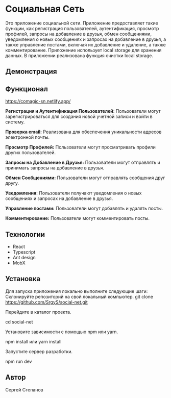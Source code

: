 # Социальная Сеть

Это приложение социальной сети. Приложение предоставляет такие функции, как регистрация пользователей, аутентификация, просмотр профилей, запросы на добавление в друзья, обмен сообщениями, уведомления о новых сообщениях и запросах на добавление в друзья, а также управление постами, включая их добавление и удаление, а также комментирование. Приложение использует local storage для хранения данных. В приложении реализована функция очистки local storage.

## Демонстрация

## Функционал

https://comagic-sn.netlify.app/

**Регистрация и Аутентификация Пользователей**: Пользователи могут зарегистрироваться для создания новой учетной записи и войти в систему.

**Проверка email:** Реализована для обеспечения уникальности адресов электронной почты.

**Просмотр Профилей:** Пользователи могут просматривать профили других пользователей.

**Запросы на Добавление в Друзья:** Пользователи могут отправлять и принимать запросы на добавление в друзья.

**Обмен Сообщениями:** Пользователи могут отправлять сообщения друг другу.

**Уведомления:** Пользователи получают уведомления о новых сообщениях и запросах на добавление в друзья.

**Управление постами:** Пользователи могут добавлять и удалять посты.

**Комментирование:** Пользователи могут комментировать посты.

## Технологии

-   React
-   Typescript
-   Ant design
-   MobX

## Установка

Для запуска приложения локально выполните следующие шаги:
Склонируйте репозиторий на свой локальный компьютер.
git clone https://github.com/SrgyS/social-net.git

Перейдите в каталог проекта.

cd social-net

Установите зависимости с помощью npm или yarn.

npm install или yarn install

Запустите сервер разработки.

npm run dev

## Автор

Сергей Степанов

